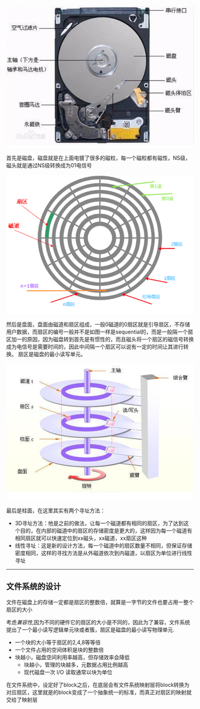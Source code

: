 ![](imgs/磁盘物理.png)

首先是磁盘，磁盘就是在上面电镀了很多的磁粒，每一个磁粒都有磁性，NS级，磁头就是通过NS级转换成为01电信号

![](imgs/盘面.png)

然后是盘面，盘面由磁道和扇区组成，一般0磁道的0扇区就是引导扇区，不存储用户数据，而扇区的编号一般并不是如图一样是sequential的，而是一般隔一个扇区加一的原因，因为磁盘转到首先是有惯性的，而且磁头将一个扇区的磁信号转换成为电信号是需要时间的，因此中间隔一个扇区可以说有一定的时间让其进行转换。 扇区是磁盘的最小读写单元。

![](imgs/柱面.png)

最后是柱面，在这里其实有两个寻址方法：
+ 3D寻址方法：他是之前的做法，让每一个磁道都有相同的扇区，为了达到这个目的，在内部的磁道中的扇区的存储密度是更大的，这样因为每一个磁道有相同扇区就可以快速定位到xx磁头，xx磁道，xx扇区这种
+ 线性寻址：这是新的设计方法，每一个磁道中的扇区数量不相同，但保证存储密度相同，这样的寻找方法是从外磁道依次到内磁道，以扇区为单位进行线性寻址

---

## 文件系统的设计

文件在磁盘上的存储一定都是扇区的整数倍，就算是一字节的文件也要占用一整个扇区的大小

考虑*兼容性*,因为不同的硬件它的扇区的大小是不同的，因此为了兼容，文件系统提出了一个最小读写逻辑单元块或者簇，扇区是磁盘的最小读写物理单元.
+ 一个块的大小等于扇区的2,4,8等等倍
+ 一个文件占用的空间体积是块的整数倍
+ 块越小，磁盘空间利用率越高，但存储效率会降低
  + 块越小，管理的块越多，元数据占用比例越高
  + 现代磁盘一次 I/O 读取通常以块为单位
  
在文件系统中，设定好了block之后，在底层会有文件系统映射层将block转换为对应扇区，这里就是的block变成了一个抽象统一的标准，而真正对扇区的映射就交给了映射层

